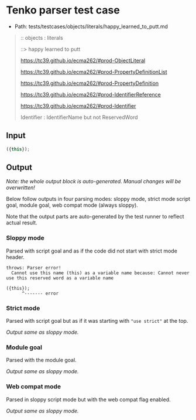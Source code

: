 # Tenko parser test case

- Path: tests/testcases/objects/literals/happy_learned_to_putt.md

> :: objects : literals
>
> ::> happy learned to putt
>
> https://tc39.github.io/ecma262/#prod-ObjectLiteral
>
> https://tc39.github.io/ecma262/#prod-PropertyDefinitionList
>
> https://tc39.github.io/ecma262/#prod-PropertyDefinition
>
> https://tc39.github.io/ecma262/#prod-IdentifierReference
>
> https://tc39.github.io/ecma262/#prod-Identifier
>
> Identifier : IdentifierName but not ReservedWord

## Input


`````js
({this});
`````

## Output

_Note: the whole output block is auto-generated. Manual changes will be overwritten!_

Below follow outputs in four parsing modes: sloppy mode, strict mode script goal, module goal, web compat mode (always sloppy).

Note that the output parts are auto-generated by the test runner to reflect actual result.

### Sloppy mode

Parsed with script goal and as if the code did not start with strict mode header.

`````
throws: Parser error!
  Cannot use this name (this) as a variable name because: Cannot never use this reserved word as a variable name

({this});
      ^------- error
`````

### Strict mode

Parsed with script goal but as if it was starting with `"use strict"` at the top.

_Output same as sloppy mode._

### Module goal

Parsed with the module goal.

_Output same as sloppy mode._

### Web compat mode

Parsed in sloppy script mode but with the web compat flag enabled.

_Output same as sloppy mode._
